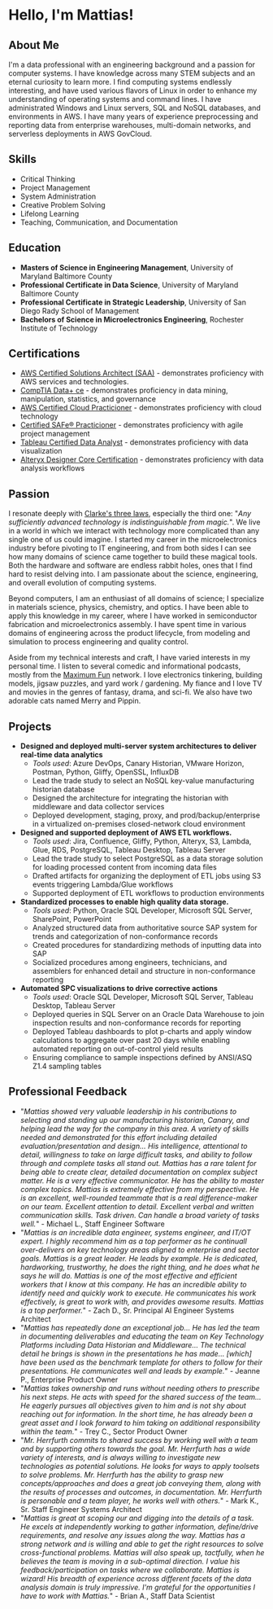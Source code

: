 # Hello, I'm Mattias!

## About Me

I'm a data professional with an engineering background and a passion for computer systems. I have knowledge across many STEM subjects and an eternal curiosity to learn more. I find computing systems endlessly interesting, and have used various flavors of Linux in order to enhance my understanding of operating systems and command lines. I have administrated Windows and Linux servers, SQL and NoSQL databases, and environments in AWS. I have many years of experience preprocessing and reporting data from enterprise warehouses, multi-domain networks, and serverless deployments in AWS GovCloud.

## Skills

- Critical Thinking
- Project Management
- System Administration
- Creative Problem Solving
- Lifelong Learning
- Teaching, Communication, and Documentation

## Education
- **Masters of Science in Engineering Management**, University of Maryland Baltimore County
- **Professional Certificate in Data Science**, University of Maryland Baltimore County
- **Professional Certificate in Strategic Leadership**, University of San Diego Rady School of Management
- **Bachelors of Science in Microelectronics Engineering**, Rochester Institute of Technology

## Certifications
- [AWS Certified Solutions Architect (SAA)](https://www.credly.com/badges/9bc90391-f499-4c6a-abc4-7c68005fdf9f/public_url) - demonstrates proficiency with AWS services and technologies.
- [CompTIA Data+ ce](https://www.credly.com/badges/6252a827-1e7d-40bc-8e93-cd2be35d2826/public_url) - demonstrates proficiency in data mining, manipulation, statistics, and governance
- [AWS Certified Cloud Practicioner](https://www.credly.com/badges/0b5b30e4-60d3-42e7-b0b0-0fdc0c89c64c/public_url) - demonstrates proficiency with cloud technology
- [Certified SAFe&reg; Practicioner](https://www.credly.com/badges/69b5afab-0038-456d-afca-1c1db9276b4b/public_url) - demonstrates proficiency with agile project management
- [Tableau Certified Data Analyst](https://www.credly.com/badges/a3a20ba7-6c56-4311-85ac-1264f5a877ca/public_url) - demonstrates proficiency with data visualization
- [Alteryx Designer Core Certification](https://www.credly.com/badges/66ba136a-1308-4ead-81a5-757c48592840/public_url) - demonstrates proficiency with data analysis workflows

## Passion
I resonate deeply with [Clarke's three laws](https://en.wikipedia.org/wiki/Clarke's_three_laws), especially the third one: "<em>Any sufficiently advanced technology is indistinguishable from magic.</em>". We live in a world in which we interact with technology more complicated than any single one of us could imagine. I started my career in the microelectronics industry before pivoting to IT engineering, and from both sides I can see how many domains of science came together to build these magical tools. Both the hardware and software are endless rabbit holes, ones that I find hard to resist delving into. I am passionate about the science, engineering, and overall evolution of computing systems.

Beyond computers, I am an enthusiast of all domains of science; I specialize in materials science, physics, chemistry, and optics. I have been able to apply this knowledge in my career, where I have worked in semiconductor fabrication and microelectronics assembly. I have spent time in various domains of engineering across the product lifecycle, from modeling and simulation to process engineering and quality control.

Aside from my technical interests and craft, I have varied interests in my personal time. I listen to several comedic and informational podcasts, mostly from the [Maximum Fun](https://maximumfun.org/) network. I love electronics tinkering, building models, jigsaw puzzles, and yard work / gardening. My fiance and I love TV and movies in the genres of fantasy, drama, and sci-fi. We also have two adorable cats named Merry and Pippin.

## Projects
- **Designed and deployed multi-server system architectures to deliver real-time data analytics**
  - _Tools used_: Azure DevOps, Canary Historian, VMware Horizon, Postman, Python, Gliffy, OpenSSL, InfluxDB
  - Lead the trade study to select an NoSQL key-value manufacturing historian database
  - Designed the architecture for integrating the historian with middleware and data collector services
  - Deployed development, staging, proxy, and prod/backup/enterprise in a virtualized on-premises closed-network cloud environment
- **Designed and supported deployment of AWS ETL workflows.**
  - _Tools used_: Jira, Confluence, Gliffy, Python, Alteryx, S3, Lambda, Glue, RDS, PostgreSQL, Tableau Desktop, Tableau Server
  - Lead the trade study to select PostgreSQL as a data storage solution for loading processed content from incoming data files
  - Drafted artifacts for organizing the deployment of ETL jobs using S3 events triggering Lambda/Glue workflows
  - Supported deployment of ETL workflows to production environments
- **Standardized processes to enable high quality data storage.**
  - _Tools used_: Python, Oracle SQL Developer, Microsoft SQL Server, SharePoint, PowerPoint
  - Analyzed structured data from authoritative source SAP system for trends and categorization of non-conformance records
  - Created procedures for standardizing methods of inputting data into SAP
  - Socialized procedures among engineers, technicians, and assemblers for enhanced detail and structure in non-conformance reporting
- **Automated SPC visualizations to drive corrective actions**
  - _Tools used_: Oracle SQL Developer, Microsoft SQL Server, Tableau Desktop, Tableau Server
  - Deployed queries in SQL Server on an Oracle Data Warehouse to join inspection results and non-conformance records for reporting
  - Deployed Tableau dashboards to plot p-charts and apply window calculations to aggregate over past 20 days while enabling automated reporting on out-of-control yield results
  - Ensuring compliance to sample inspections defined by ANSI/ASQ Z1.4 sampling tables

## Professional Feedback
- "_Mattias showed very valuable leadership in his contributions to selecting and standing up our manufacturing historian, Canary, and helping lead the way for the company in this area. A variety of skills needed and demonstrated for this effort including detailed evaluation/presentation and design... His intelligence, attentional to detail, willingness to take on large difficult tasks, and ability to follow through and complete tasks all stand out. Mattias has a rare talent for being able to create clear, detailed documentation on complex subject matter. He is a very effective communicator. He has the ability to master complex topics. Mattias is extremely effective from my perspective. He is an excellent, well-rounded teammate that is a real difference-maker on our team. Excellent attention to detail. Excellent verbal and written communication skills. Task driven. Can handle a broad variety of tasks well._" - Michael L., Staff Engineer Software
- "_Mattias is an incredible data engineer, systems engineer, and IT/OT expert. I highly recommend him as a top performer as he continuall over-delivers on key technology areas aligned to enterprise and sector goals. Mattias is a great leader. He leads by example. He is dedicated, hardworking, trustworthy, he does the right thing, and he does what he says he will do. Mattias is one of the most effective and efficient workers that I know at this company. He has an incredible ability to identify need and quickly work to execute. He communicates his work effectively, is great to work with, and provides awesome results. Mattias is a top performer._" - Zach D., Sr. Principal AI Engineer Systems Architect
- "_Mattias has repeatedly done an exceptional job... He has led the team in documenting deliverables and educating the team on Key Technology Platforms including Data Historian and Middleware... The technical detail he brings is shown in the presentations he has made... [which] have been used as the benchmark template for others to follow for their presentations. He communicates well and leads by example._" - Jeanne P., Enterprise Product Owner
- "_Mattias takes ownership and runs without needing others to prescribe his next steps. He acts with speed for the shared success of the team... He eagerly pursues all objectives given to him and is not shy about reaching out for information. In the short time, he has already been a great asset and I look forward to him taking on additional responsibility within the team._" - Trey C., Sector Product Owner
- "_Mr. Herrfurth commits to shared success by working well with a team and by supporting others towards the goal. Mr. Herrfurth has a wide variety of interests, and is always willing to investigate new technologies as potential solutions. He looks for ways to apply toolsets to solve problems. Mr. Herrfurth has the ability to grasp new concepts/approaches and does a great job conveying them, along with the results of processes and outcomes, in documentation. Mr. Herrfurth is personable and a team player, he works well with others._" - Mark K., Sr. Staff Engineer Systems Architect
- "_Mattias is great at scoping our and digging into the details of a task. He excels at independently working to gather information, define/drive requirements, and resolve any issues along the way. Mattias has a strong network and is willing and able to get the right resources to solve cross-functional problems. Mattias will also speak up, tactfully, when he believes the team is moving in a sub-optimal direction. I value his feedback/participation on tasks where we collaborate. Mattias is wizard! His breadth of experience across different facets of the data analysis domain is truly impressive. I'm grateful for the opportunities I have to work with Mattias._" - Brian A., Staff Data Scientist
